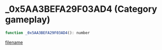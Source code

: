 # _0x5AA3BEFA29F03AD4 (Category gameplay)

```js
function _0x5AA3BEFA29F03AD4(): number
```

[filename](_0x5AA3BEFA29F03AD4_m.md ':include')